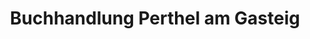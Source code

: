 ---
title: "Buchhandlung Perthel am Gasteig"
url: /muenchen/buchhandlung-perthel-am-gasteig/
shop: Bücher
---